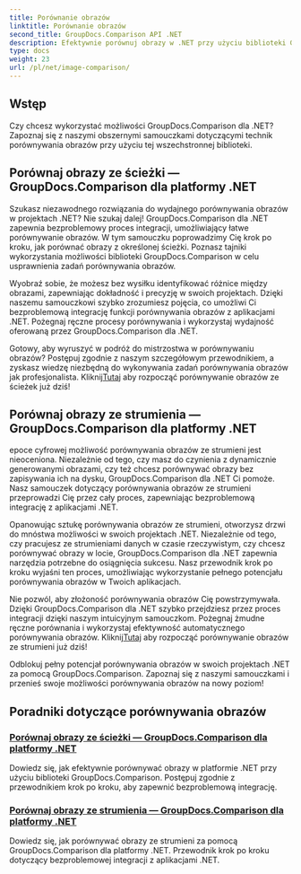 ```yaml
---
title: Porównanie obrazów
linktitle: Porównanie obrazów
second_title: GroupDocs.Comparison API .NET
description: Efektywnie porównuj obrazy w .NET przy użyciu biblioteki GroupDocs.Comparison. Samouczki krok po kroku dotyczące bezproblemowej integracji ze ścieżki lub strumienia.
type: docs
weight: 23
url: /pl/net/image-comparison/
---
```


## Wstęp

Czy chcesz wykorzystać możliwości GroupDocs.Comparison dla .NET? Zapoznaj się z naszymi obszernymi samouczkami dotyczącymi technik porównywania obrazów przy użyciu tej wszechstronnej biblioteki.

## Porównaj obrazy ze ścieżki — GroupDocs.Comparison dla platformy .NET

Szukasz niezawodnego rozwiązania do wydajnego porównywania obrazów w projektach .NET? Nie szukaj dalej! GroupDocs.Comparison dla .NET zapewnia bezproblemowy proces integracji, umożliwiający łatwe porównywanie obrazów. W tym samouczku poprowadzimy Cię krok po kroku, jak porównać obrazy z określonej ścieżki. Poznasz tajniki wykorzystania możliwości biblioteki GroupDocs.Comparison w celu usprawnienia zadań porównywania obrazów.

Wyobraź sobie, że możesz bez wysiłku identyfikować różnice między obrazami, zapewniając dokładność i precyzję w swoich projektach. Dzięki naszemu samouczkowi szybko zrozumiesz pojęcia, co umożliwi Ci bezproblemową integrację funkcji porównywania obrazów z aplikacjami .NET. Pożegnaj ręczne procesy porównywania i wykorzystaj wydajność oferowaną przez GroupDocs.Comparison dla .NET.

 Gotowy, aby wyruszyć w podróż do mistrzostwa w porównywaniu obrazów? Postępuj zgodnie z naszym szczegółowym przewodnikiem, a zyskasz wiedzę niezbędną do wykonywania zadań porównywania obrazów jak profesjonalista. Kliknij[Tutaj](./compare-images-from-path/) aby rozpocząć porównywanie obrazów ze ścieżek już dziś!

## Porównaj obrazy ze strumienia — GroupDocs.Comparison dla platformy .NET

epoce cyfrowej możliwość porównywania obrazów ze strumieni jest nieoceniona. Niezależnie od tego, czy masz do czynienia z dynamicznie generowanymi obrazami, czy też chcesz porównywać obrazy bez zapisywania ich na dysku, GroupDocs.Comparison dla .NET Ci pomoże. Nasz samouczek dotyczący porównywania obrazów ze strumieni przeprowadzi Cię przez cały proces, zapewniając bezproblemową integrację z aplikacjami .NET.

Opanowując sztukę porównywania obrazów ze strumieni, otworzysz drzwi do mnóstwa możliwości w swoich projektach .NET. Niezależnie od tego, czy pracujesz ze strumieniami danych w czasie rzeczywistym, czy chcesz porównywać obrazy w locie, GroupDocs.Comparison dla .NET zapewnia narzędzia potrzebne do osiągnięcia sukcesu. Nasz przewodnik krok po kroku wyjaśni ten proces, umożliwiając wykorzystanie pełnego potencjału porównywania obrazów w Twoich aplikacjach.

Nie pozwól, aby złożoność porównywania obrazów Cię powstrzymywała. Dzięki GroupDocs.Comparison dla .NET szybko przejdziesz przez proces integracji dzięki naszym intuicyjnym samouczkom. Pożegnaj żmudne ręczne porównania i wykorzystaj efektywność automatycznego porównywania obrazów. Kliknij[Tutaj](./compare-images-from-stream/) aby rozpocząć porównywanie obrazów ze strumieni już dziś!

Odblokuj pełny potencjał porównywania obrazów w swoich projektach .NET za pomocą GroupDocs.Comparison. Zapoznaj się z naszymi samouczkami i przenieś swoje możliwości porównywania obrazów na nowy poziom!
## Poradniki dotyczące porównywania obrazów
### [Porównaj obrazy ze ścieżki — GroupDocs.Comparison dla platformy .NET](./compare-images-from-path/)
Dowiedz się, jak efektywnie porównywać obrazy w platformie .NET przy użyciu biblioteki GroupDocs.Comparison. Postępuj zgodnie z przewodnikiem krok po kroku, aby zapewnić bezproblemową integrację.
### [Porównaj obrazy ze strumienia — GroupDocs.Comparison dla platformy .NET](./compare-images-from-stream/)
Dowiedz się, jak porównywać obrazy ze strumieni za pomocą GroupDocs.Comparison dla platformy .NET. Przewodnik krok po kroku dotyczący bezproblemowej integracji z aplikacjami .NET.